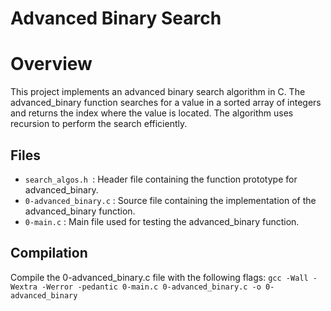 # Advanced Binary Search

# Overview
This project implements an advanced binary search algorithm in C. The advanced_binary function searches for a value in a sorted array of integers and returns the index where the value is located. The algorithm uses recursion to perform the search efficiently.

## Files
- ```search_algos.h ```: Header file containing the function prototype for advanced_binary.
- ```0-advanced_binary.c``` : Source file containing the implementation of the advanced_binary function.
- ```0-main.c``` : Main file used for testing the advanced_binary function.

## Compilation
Compile the 0-advanced_binary.c file with the following flags:
``` gcc -Wall -Wextra -Werror -pedantic 0-main.c 0-advanced_binary.c -o 0-advanced_binary ```